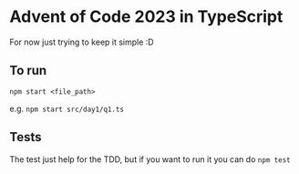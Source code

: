# Advent of Code 2023 in TypeScript
For now just trying to keep it simple :D

## To run 
`npm start <file_path>`

e.g. `npm start src/day1/q1.ts`

## Tests
The test just help for the TDD, but if you want to run it you can do `npm test`
